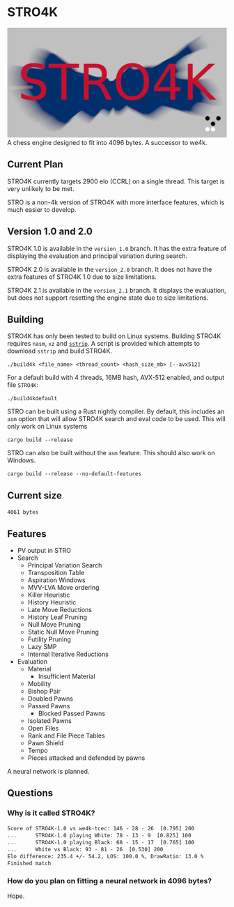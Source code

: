 # STRO4K
![logo](logo.png)
A chess engine designed to fit into 4096 bytes. A successor to we4k.

## Current Plan
STRO4K currently targets 2900 elo (CCRL) on a single thread. This target is very unlikely to be met.

STRO is a non-4k version of STRO4K with more interface features, which is much easier to develop.

## Version 1.0 and 2.0
STRO4K 1.0 is available in the `version_1.0` branch. It has the extra feature of displaying the evaluation and principal variation during search.

STRO4K 2.0 is available in the `version_2.0` branch. It does not have the extra features of STRO4K 1.0 due to size limitations.

STRO4K 2.1 is available in the `version_2.1` branch. It displays the evaluation, but does not support resetting the engine state due to size limitations.

## Building
STRO4K has only been tested to build on Linux systems. Building STRO4K requires `nasm`, `xz` and [`sstrip`](https://github.com/aunali1/super-strip). A script is provided which attempts to download `sstrip` and build STRO4K.

```
./build4k <file_name> <thread_count> <hash_size_mb> [--avx512]
```

For a default build with 4 threads, 16MB hash, AVX-512 enabled, and output file `STRO4K`:
```
./build4kdefault
```

STRO can be built using a Rust nightly compiler. By default, this includes an `asm` option that will allow STRO4K search and eval code to be used. This will only work on Linux systems
```
cargo build --release
```

STRO can also be built without the `asm` feature. This should also work on Windows.
```
cargo build --release --no-default-features
```

## Current size
```
4061 bytes
```
## Features
* PV output in STRO
* Search
    * Principal Variation Search
    * Transposition Table
    * Aspiration Windows
    * MVV-LVA Move ordering
    * Killer Heuristic
    * History Heuristic
    * Late Move Reductions
    * History Leaf Pruning
    * Null Move Pruning
    * Static Null Move Pruning
    * Futility Pruning
    * Lazy SMP
    * Internal Iterative Reductions
* Evaluation
    * Material
        * Insufficient Material
    * Mobility
    * Bishop Pair
    * Doubled Pawns
    * Passed Pawns
        * Blocked Passed Pawns
    * Isolated Pawns
    * Open Files
    * Rank and File Piece Tables
    * Pawn Shield
    * Tempo
    * Pieces attacked and defended by pawns

A neural network is planned.

## Questions
### Why is it called STRO4K?
```
Score of STRO4K-1.0 vs we4k-tcec: 146 - 28 - 26  [0.795] 200
...      STRO4K-1.0 playing White: 78 - 13 - 9  [0.825] 100
...      STRO4K-1.0 playing Black: 68 - 15 - 17  [0.765] 100
...      White vs Black: 93 - 81 - 26  [0.530] 200
Elo difference: 235.4 +/- 54.2, LOS: 100.0 %, DrawRatio: 13.0 %
Finished match
```

### How do you plan on fitting a neural network in 4096 bytes?
Hope.
